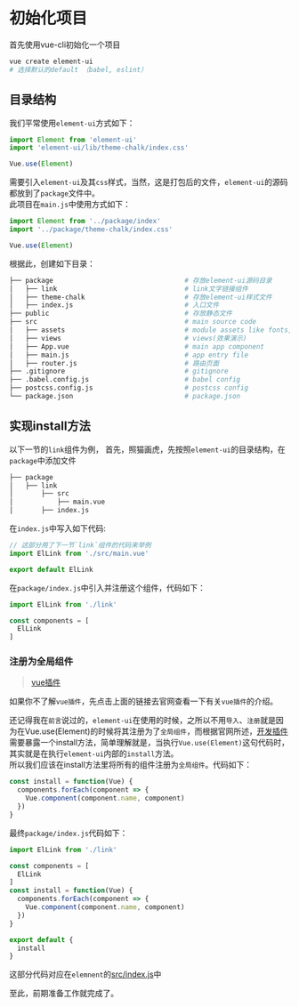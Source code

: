 # 初始化项目
首先使用vue-cli初始化一个项目
``` bash
vue create element-ui
# 选择默认的default （babel, eslint）
```

## 目录结构

我们平常使用`element-ui`方式如下：
```javascript
import Element from 'element-ui'
import 'element-ui/lib/theme-chalk/index.css'

Vue.use(Element)
```
需要引入`element-ui`及其`css`样式，当然，这是打包后的文件，`element-ui`的源码都放到了`package`文件中。  
此项目在`main.js`中使用方式如下：
```javascript
import Element from '../package/index'
import '../package/theme-chalk/index.css'

Vue.use(Element)
```
根据此，创建如下目录：
```bash
├── package                                 # 存放element-ui源码目录
│   ├── link                                # link文字链接组件
│   ├── theme-chalk                         # 存放element-ui样式文件
│   ├── index.js                            # 入口文件
├── public                                  # 存放静态文件
├── src                                     # main source code
│   ├── assets                              # module assets like fonts,images (processed by webpack)
│   ├── views                               # views(效果演示)
│   ├── App.vue                             # main app component
│   ├── main.js                             # app entry file
│   ├── router.js                           # 路由页面
├── .gitignore                              # gitignore
├── .babel.config.js                        # babel config
├── postcss.config.js                       # postcss config
└── package.json                            # package.json
```

## 实现install方法
以下一节的`link`组件为例，
首先，照猫画虎，先按照`element-ui`的目录结构，在`package`中添加文件
```bash
├── package
│   ├── link
│       ├── src
│           ├── main.vue
│       ├── index.js
```
在`index.js`中写入如下代码: 
```javascript
// 这部分用了下一节`link`组件的代码来举例
import ElLink from './src/main.vue'

export default ElLink
```
在`package/index.js`中引入并注册这个组件，代码如下：
```javascript
import ElLink from './link'

const components = [
  ElLink
]
```

### 注册为全局组件
> [vue插件](https://cn.vuejs.org/v2/guide/plugins.html)  
>
如果你不了解`vue插件`，先点击上面的链接去官网查看一下有关`vue插件`的介绍。  

还记得我在`前言`说过的，`element-ui`在使用的时候，之所以不用`导入`、`注册`就是因为在Vue.use(Element)的时候将其注册为了`全局组件`，而根据官网所述，[开发插件](https://cn.vuejs.org/v2/guide/plugins.html#%E5%BC%80%E5%8F%91%E6%8F%92%E4%BB%B6)需要暴露一个install方法，简单理解就是，当执行`Vue.use(Element)`这句代码时，其实就是在执行`element-ui`内部的`install`方法。  
所以我们应该在install方法里将所有的组件注册为`全局组件`。代码如下：
```javascript
const install = function(Vue) {
  components.forEach(component => {
    Vue.component(component.name, component)
  })
}
```
最终`package/index.js`代码如下：
```javascript
import ElLink from './link'

const components = [
  ElLink
]
const install = function(Vue) {
  components.forEach(component => {
    Vue.component(component.name, component)
  })
}

export default {
  install
}
```
这部分代码对应在`elemnent`的[src/index.js](https://github.com/ElemeFE/element/blob/dev/src/index.js)中


至此，前期准备工作就完成了。